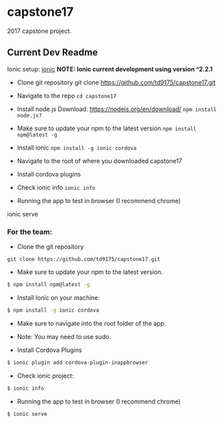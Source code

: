 # capstone17
2017 capstone project.

## Current Dev Readme

Ionic setup: [ionic](http://www.ionicframework.com)
**NOTE: Ionic current development using version ^2.2.1**
- Clone git repository 
git clone https://github.com/td9175/capstone17.git

- Navigate to the repo
```cd capstone17```
- Install node.js 
  Download: https://nodejs.org/en/download/
 ```npm install node.js?```
- Make sure to update your npm to the latest version
```npm install npm@latest -g```
- Install ionic
```npm install -g ionic cordova``` 
- Navigate to the root of where you downloaded capstone17
- Install cordova plugins
- Check ionic info 
  ```ionic info```
- Running the app to test in browser (I recommend chrome)

ionic serve 
### For the team:
- Clone the git repository
```
git clone https://github.com/td9175/capstone17.git
```

- Make sure to update your npm to the latest version.
```bash
$ npm install npm@latest -g
```

- Install Ionic on your machine:
```bash
$ npm install -g ionic cordova
```

- Make sure to navigate into the root folder of the app. 

- Note: You may need to use sudo.

- Install Cordova Plugins
```bash
$ ionic plugin add cordova-plugin-inappbrowser
```

- Check ionic project:
```bash
$ ionic info
```

- Running the app to test in browser (I recommend chrome)
```bash
$ ionic serve
```
